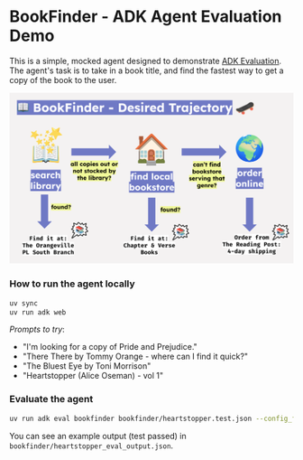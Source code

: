 # BookFinder - ADK Agent Evaluation Demo 

This is a simple, mocked agent designed to demonstrate [ADK Evaluation](). The agent's task is to take in a book title, and find the fastest way to get a copy of the book to the user.

![](images/flow.png)

### How to run the agent locally 

```
uv sync 
uv run adk web 
```

*Prompts to try*: 
- "I'm looking for a copy of Pride and Prejudice."
- "There There by Tommy Orange - where can I find it quick?" 
- "The Bluest Eye by Toni Morrison" 
- "Heartstopper (Alice Oseman) - vol 1" 

### Evaluate the agent 

```bash 
uv run adk eval bookfinder bookfinder/heartstopper.test.json --config_file_path=bookfinder/test_config.json --print_detailed_results  
```

You can see an example output (test passed) in `bookfinder/heartstopper_eval_output.json`. 